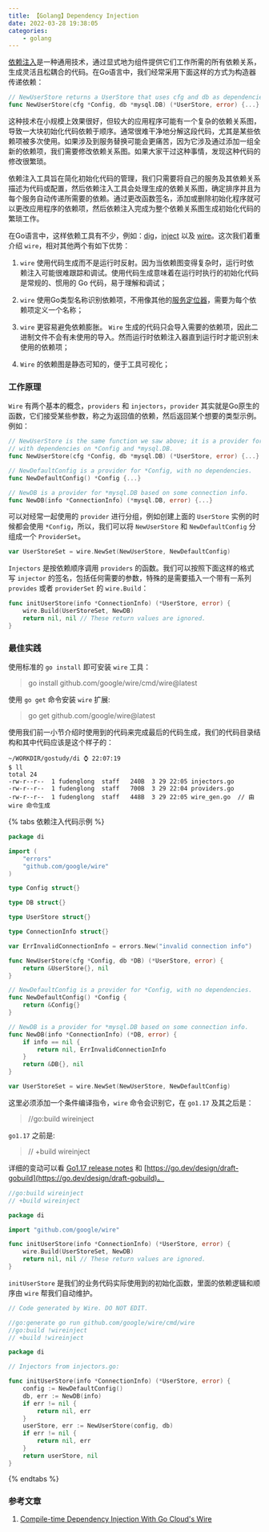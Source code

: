 ```yaml
---
title: 【Golang】Dependency Injection
date: 2022-03-28 19:38:05
categories:
    - golang
---
```


[依赖注入](https://en.wikipedia.org/wiki/Dependency_injection)是一种通用技术，通过显式地为组件提供它们工作所需的所有依赖关系，生成灵活且松耦合的代码。在Go语言中，我们经常采用下面这样的方式为构造器传递依赖：

```go
// NewUserStore returns a UserStore that uses cfg and db as dependencies.
func NewUserStore(cfg *Config, db *mysql.DB) (*UserStore, error) {...}
```

这种技术在小规模上效果很好，但较大的应用程序可能有一个复杂的依赖关系图，导致一大块初始化代码依赖于顺序。通常很难干净地分解这段代码，尤其是某些依赖项被多次使用。如果涉及到服务替换可能会更痛苦，因为它涉及通过添加一组全新的依赖项，我们需要修改依赖关系图。如果大家干过这种事情，发现这种代码的修改很繁琐。

依赖注入工具旨在简化初始化代码的管理，我们只需要将自己的服务及其依赖关系描述为代码或配置，然后依赖注入工具会处理生成的依赖关系图，确定排序并且为每个服务自动传递所需要的依赖。通过更改函数签名，添加或删除初始化程序就可以更改应用程序的依赖项，然后依赖注入完成为整个依赖关系图生成初始化代码的繁琐工作。

在Go语言中，这样依赖工具有不少，例如：[dig](https://github.com/uber-go/dig)，[inject](https://github.com/facebookgo/inject) 以及 [wire](https://github.com/google/wire)。这次我们着重介绍 `wire`，相对其他两个有如下优势：

1. `wire` 使用代码生成而不是运行时反射。因为当依赖图变得复杂时，运行时依赖注入可能很难跟踪和调试。使用代码生成意味着在运行时执行的初始化代码是常规的、惯用的 Go 代码，易于理解和调试；

2. `wire` 使用Go类型名称识别依赖项，不用像其他的[服务定位器](https://en.wikipedia.org/wiki/Service_locator_pattern)，需要为每个依赖项定义一个名称；

3. `wire` 更容易避免依赖膨胀。 `Wire` 生成的代码只会导入需要的依赖项，因此二进制文件不会有未使用的导入。然而运行时依赖注入器直到运行时才能识别未使用的依赖项；

4. `Wire` 的依赖图是静态可知的，便于工具可视化；

<!-- more -->

### 工作原理

`Wire` 有两个基本的概念，`providers` 和 `injectors`，`provider` 其实就是Go原生的函数，它们接受某些参数，称之为返回值的依赖，然后返回某个想要的类型示例。例如：

```go
// NewUserStore is the same function we saw above; it is a provider for UserStore,
// with dependencies on *Config and *mysql.DB.
func NewUserStore(cfg *Config, db *mysql.DB) (*UserStore, error) {...}

// NewDefaultConfig is a provider for *Config, with no dependencies.
func NewDefaultConfig() *Config {...}

// NewDB is a provider for *mysql.DB based on some connection info.
func NewDB(info *ConnectionInfo) (*mysql.DB, error) {...}
```

可以对经常一起使用的 `provider` 进行分组，例如创建上面的 `UserStore` 实例的时候都会使用 `*Config`，所以，我们可以将 `NewUserStore` 和 `NewDefaultConfig` 分组成一个 `ProviderSet`。

```go
var UserStoreSet = wire.NewSet(NewUserStore, NewDefaultConfig)
```

`Injectors` 是按依赖顺序调用 `providers` 的函数。我们可以按照下面这样的格式写 `injector` 的签名，包括任何需要的参数，特殊的是需要插入一个带有一系列 `provides` 或者 `providerSet` 的 `wire.Build`：

```go
func initUserStore(info *ConnectionInfo) (*UserStore, error) {
	wire.Build(UserStoreSet, NewDB)
	return nil, nil // These return values are ignored.
}
```

### 最佳实践

使用标准的 `go install` 即可安装 `wire` 工具：

> go install github.com/google/wire/cmd/wire@latest

使用 `go get` 命令安装 `wire` 扩展:

> go get github.com/google/wire@latest

使用我们前一小节介绍时使用到的代码来完成最后的代码生成，我们的代码目录结构和其中代码应该是这个样子的：

```
~/WORKDIR/gostudy/di ⌚ 22:07:19
$ ll
total 24
-rw-r--r--  1 fudenglong  staff   240B  3 29 22:05 injectors.go
-rw-r--r--  1 fudenglong  staff   700B  3 29 22:04 providers.go
-rw-r--r--  1 fudenglong  staff   448B  3 29 22:05 wire_gen.go  // 由 wire 命令生成
```

{% tabs 依赖注入代码示例 %}

<!-- tab providers.go -->

```go
package di

import (
	"errors"
	"github.com/google/wire"
)

type Config struct{}

type DB struct{}

type UserStore struct{}

type ConnectionInfo struct{}

var ErrInvalidConnectionInfo = errors.New("invalid connection info")

func NewUserStore(cfg *Config, db *DB) (*UserStore, error) {
	return &UserStore{}, nil
}

// NewDefaultConfig is a provider for *Config, with no dependencies.
func NewDefaultConfig() *Config {
	return &Config{}
}

// NewDB is a provider for *mysql.DB based on some connection info.
func NewDB(info *ConnectionInfo) (*DB, error) {
	if info == nil {
		return nil, ErrInvalidConnectionInfo
	}
	return &DB{}, nil
}

var UserStoreSet = wire.NewSet(NewUserStore, NewDefaultConfig)

```

<!-- endtab -->

<!-- tab injectors.go -->

这里必须添加一个条件编译指令，`wire` 命令会识别它，在 `go1.17` 及其之后是：

> //go:build wireinject

`go1.17` 之前是:

> // +build wireinject

详细的变动可以看 [Go1.17 release notes](https://go.dev/doc/go1.17#go-command) 和 [https://go.dev/design/draft-gobuild](https://go.dev/design/draft-gobuild)。

```go
//go:build wireinject
// +build wireinject

package di

import "github.com/google/wire"

func initUserStore(info *ConnectionInfo) (*UserStore, error) {
	wire.Build(UserStoreSet, NewDB)
	return nil, nil // These return values are ignored.
}
```

<!-- endtab -->

<!-- tab wire_gen.go -->

`initUserStore` 是我们的业务代码实际使用到的初始化函数，里面的依赖逻辑和顺序由 `wire` 帮我们自动维护。

```go
// Code generated by Wire. DO NOT EDIT.

//go:generate go run github.com/google/wire/cmd/wire
//go:build !wireinject
// +build !wireinject

package di

// Injectors from injectors.go:

func initUserStore(info *ConnectionInfo) (*UserStore, error) {
	config := NewDefaultConfig()
	db, err := NewDB(info)
	if err != nil {
		return nil, err
	}
	userStore, err := NewUserStore(config, db)
	if err != nil {
		return nil, err
	}
	return userStore, nil
}
```

<!-- endtab -->

{% endtabs %}


### 参考文章

1. [Compile-time Dependency Injection With Go Cloud's Wire](https://go.dev/blog/wire)
